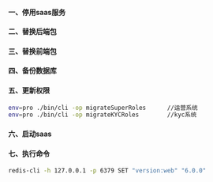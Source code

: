 #### 一、停用saas服务
#### 二、替换后端包
#### 三、替换前端包
#### 四、备份数据库
#### 五、更新权限
 ```bash
env=pro ./bin/cli -op migrateSuperRoles      //运营系统
env=pro ./bin/cli -op migrateKYCRoles        //kyc系统
 ```

#### 六、启动saas
#### 七、执行命令
 ```bash
 redis-cli -h 127.0.0.1 -p 6379 SET "version:web" "6.0.0"
 ```
